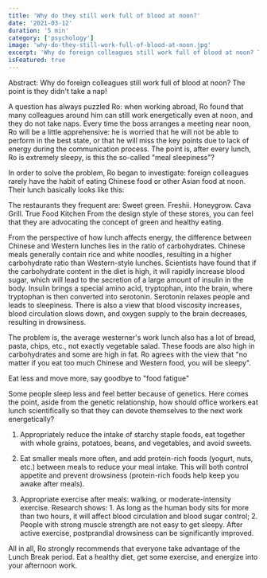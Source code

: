 ```yaml
---
title: 'Why do they still work full of blood at noon?'
date: '2021-03-12'
duration: '5 min'
category: ['psychology']
image: 'why-do-they-still-work-full-of-blood-at-noon.jpg'
excerpt: 'Why do foreign colleagues still work full of blood at noon? The point is they did not take a nap!'
isFeatured: true
---
```


Abstract: Why do foreign colleagues still work full of blood at noon? The point is they didn't take a nap!

A question has always puzzled Ro: when working abroad, Ro found that many colleagues around him can still work energetically even at noon, and they do not take naps. Every time the boss arranges a meeting near noon, Ro will be a little apprehensive: he is worried that he will not be able to perform in the best state, or that he will miss the key points due to lack of energy during the communication process. The point is, after every lunch, Ro is extremely sleepy, is this the so-called "meal sleepiness"?

In order to solve the problem, Ro began to investigate: foreign colleagues rarely have the habit of eating Chinese food or other Asian food at noon. Their lunch basically looks like this:

The restaurants they frequent are:
Sweet green. Freshii. Honeygrow. Cava Grill. True Food Kitchen From the design style of these stores, you can feel that they are advocating the concept of green and healthy eating.

From the perspective of how lunch affects energy, the difference between Chinese and Western lunches lies in the ratio of carbohydrates. Chinese meals generally contain rice and white noodles, resulting in a higher carbohydrate ratio than Western-style lunches. Scientists have found that if the carbohydrate content in the diet is high, it will rapidly increase blood sugar, which will lead to the secretion of a large amount of insulin in the body. Insulin brings a special amino acid, tryptophan, into the brain, where tryptophan is then converted into serotonin. Serotonin relaxes people and leads to sleepiness. There is also a view that blood viscosity increases, blood circulation slows down, and oxygen supply to the brain decreases, resulting in drowsiness.

The problem is, the average westerner's work lunch also has a lot of bread, pasta, chips, etc., not exactly vegetable salad. These foods are also high in carbohydrates and some are high in fat. Ro agrees with the view that "no matter if you eat too much Chinese and Western food, you will be sleepy".

Eat less and move more, say goodbye to "food fatigue"

Some people sleep less and feel better because of genetics. Here comes the point, aside from the genetic relationship, how should office workers eat lunch scientifically so that they can devote themselves to the next work energetically?

1. Appropriately reduce the intake of starchy staple foods, eat together with whole grains, potatoes, beans, and vegetables, and avoid sweets.

2. Eat smaller meals more often, and add protein-rich foods (yogurt, nuts, etc.) between meals to reduce your meal intake. This will both control appetite and prevent drowsiness (protein-rich foods help keep you awake after meals).

3. Appropriate exercise after meals: walking, or moderate-intensity exercise. Research shows: 1. As long as the human body sits for more than two hours, it will affect blood circulation and blood sugar control; 2. People with strong muscle strength are not easy to get sleepy. After active exercise, postprandial drowsiness can be significantly improved.

All in all, Ro strongly recommends that everyone take advantage of the Lunch Break period. Eat a healthy diet, get some exercise, and energize into your afternoon work.
